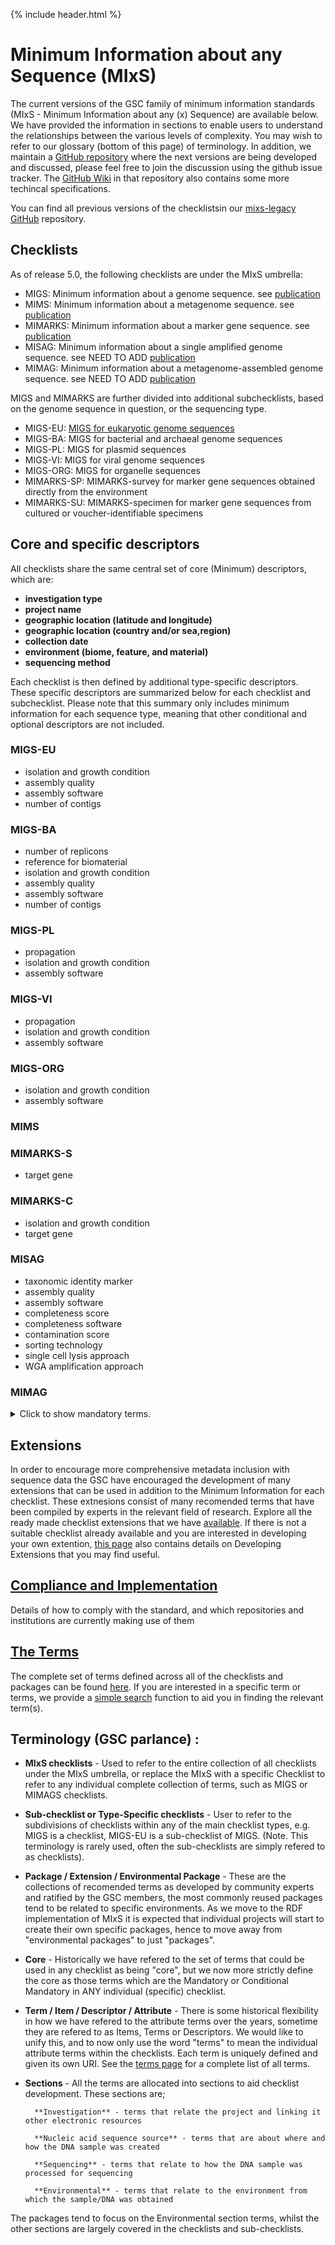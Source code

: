 {% include header.html %}
 
 
# Minimum Information about any Sequence (MIxS)

The current versions of the GSC family of minimum information standards (MIxS - Minimum Information about any (x) Sequence)
 are available below. We have provided the information in sections to enable users to understand the relationships between the various levels of complexity. You may wish to refer to our glossary (bottom of this page) of terminology. 
In addition, we maintain a [GitHub repository](https://github.com/GenomicsStandardsConsortium/mixs) where the next versions are being developed and discussed, please feel free to join the discussion using the github issue tracker. The [GitHub Wiki](https://github.com/GenomicsStandardsConsortium/mixs/wiki) in that repository also contains some more techincal specifications. 

You can find all previous versions of the checklistsin our [mixs-legacy GitHub](https://github.com/GenomicsStandardsConsortium/mixs-legacy) repository.



## Checklists

As of release 5.0, the following checklists are under the MIxS umbrella:
- MIGS: Minimum information about a genome sequence. see [publication](https://pubmed.ncbi.nlm.nih.gov/18464787)
- MIMS: Minimum information about a metagenome sequence. see [publication](https://pubmed.ncbi.nlm.nih.gov/18479204/)
- MIMARKS: Minimum information about a marker gene sequence. see [publication](https://pubmed.ncbi.nlm.nih.gov/21552244/)
- MISAG: Minimum information about a single amplified genome sequence. see NEED TO ADD [publication]()
- MIMAG: Minimum information about a metagenome-assembled genome sequence. see NEED TO ADD [publication]()

MIGS and MIMARKS are further divided into additional subchecklists, based on the genome sequence in question, or the sequencing type.
- MIGS-EU: [MIGS for eukaryotic genome sequences](standards/mig_eu_min.html)
- MIGS-BA: MIGS for bacterial and archaeal genome sequences
- MIGS-PL: MIGS for plasmid sequences
- MIGS-VI: MIGS for viral genome sequences
- MIGS-ORG: MIGS for organelle sequences
- MIMARKS-SP: MIMARKS-survey  for marker gene sequences obtained directly from the environment
- MIMARKS-SU: MIMARKS-specimen for marker gene sequences from cultured or voucher-identifiable specimens


## Core and specific descriptors
All checklists share the same central set of core (Minimum) descriptors, which are:
- **investigation type**
- **project name**
- **geographic location (latitude and longitude)**
- **geographic location (country and/or sea,region)**
- **collection date**
- **environment (biome, feature, and material)**
- **sequencing method**

Each checklist is then defined by additional type-specific descriptors. These specific descriptors are summarized below for each checklist and subchecklist. Please note that this summary only includes minimum information for each sequence type, meaning that other conditional and optional descriptors are not included. 

### MIGS-EU
- isolation and growth condition
- assembly quality
- assembly software
- number of contigs

### MIGS-BA
- number of replicons
- reference for biomaterial
- isolation and growth condition
- assembly quality
- assembly software
- number of contigs

### MIGS-PL
- propagation
- isolation and growth condition
- assembly software

### MIGS-VI
- propagation
- isolation and growth condition
- assembly software

### MIGS-ORG
- isolation and growth condition
- assembly software

### MIMS

### MIMARKS-S
- target gene

### MIMARKS-C
- isolation and growth condition
- target gene

### MISAG
- taxonomic identity marker
- assembly quality
- assembly software
- completeness score
- completeness software
- contamination score 
- sorting technology
- single cell lysis approach
- WGA amplification approach

### MIMAG
<details>
<summary> Click to show mandatory terms.</summary>

- taxonomic identity marker
- assembly quality
- assembly software
- completeness score
- completeness software
- contamination score 
- binning parameters
- binning software
</details>

## Extensions
In order to encourage more comprehensive metadata inclusion with sequence data the GSC have encouraged the development of many extensions that can be used in addition to the Minimum Information for each checklist. These extnesions consist of many recomended terms that have been compiled by experts in the relevant field of research. Explore all the ready made checklist extensions that we have [available](/pages/standards/mixs-ext-and-profiles.html).
If there is not a suitable checklist already available and you are interested in developing your own extention, [this page](/pages/standards/mixs-ext-and-profiles.html) also contains details on Developing Extensions that you may find useful.




## [Compliance and Implementation](standards/compliance.html)
Details of how to comply with the standard, and which repositories and institutions are currently making use of them

## [The Terms](standards/all-terms.html)
The complete set of terms defined across all of the checklists and packages can be found [here](standards/all-terms.html).
If you are interested in a specific term or terms, we provide a [simple search](standards/search-terms.html) function to aid you in finding the relevant term(s).


## Terminology (GSC parlance) :

- **MIxS checklists** - Used to refer to the entire collection of all checklists under the MIxS umbrella, or replace the MIxS with a specific Checklist to refer to any individual complete collection of terms, such as MIGS or MIMAGS checklists.

- **Sub-checklist or Type-Specific checklists** - User to refer to the subdivisions of checklists within any of the main checklist types, e.g. MIGS is a checklist, MIGS-EU is a sub-checklist of MIGS. (Note. This terminology is rarely used, often the sub-checklists are simply refered to as checklists).

- **Package / Extension / Environmental Package** - These are the collections of recomended terms as developed by community experts and ratified by the GSC members, the most commonly reused packages tend to be related to specific environments. As we move to the RDF implementation of MIxS it is expected that individual projects will start to create their own specific packages, hence to move away from "environmental packages" to just "packages".

- **Core** - Historically we have refered to the set of terms that could be used in any checklist as being "core", but we now more strictly define the core as those terms which are the Mandatory or Conditional Mandatory in ANY individual (specific) checklist.

- **Term / Item / Descriptor / Attribute** - There is some historical flexibility in how we have refered to the attribute terms over the years, sometime they are refered to as Items, Terms or Descriptors. We would like to unify this, and to now only use the word "terms" to mean the individual attribute terms within the checklists. Each term is uniquely defined and given its own URI. See the [terms page](standards/all-terms.html) for a complete list of all terms.

- **Sections** - All the terms are allocated into sections to aid checklist development. These sections are;

        **Investigation** - terms that relate the project and linking it other electronic resources
		
		**Nucleic acid sequence source** - terms that are about where and how the DNA sample was created
		
		**Sequencing** - terms that relate to how the DNA sample was processed for sequencing
		
		**Environmental** - terms that relate to the environment from which the sample/DNA was obtained
		
The packages tend to focus on the Environmental section terms, whilst the other sections are largely covered in the checklists and sub-checklists.


